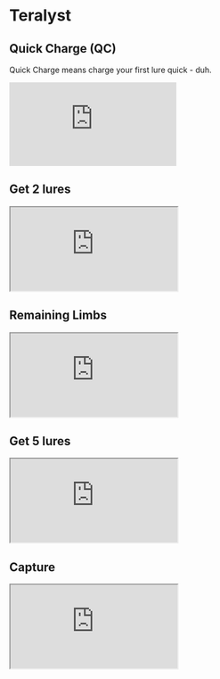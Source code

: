 # Teralyst

## Quick Charge (QC)

Quick Charge means charge your first lure quick - duh.

<div class="youtube-wrapper">
    <iframe 
        src="https://www.youtube.com/embed/WOzS8odiO1o?si=W89VD8qloVvo_lGf" 
        allow="accelerometer; autoplay; clipboard-write; encrypted-media; gyroscope; picture-in-picture; web-share" 
        frameborder="0"
        allowfullscreen>
    </iframe>
</div>

## Get 2 lures

<div class="youtube-wrapper">
    <iframe
        src="https://www.youtube.com/embed/zMgpAiID2gI?si=HBFQLreTRPWENRlo"
        allow="accelerometer; autoplay; clipboard-write; encrypted-media; gyroscope; picture-in-picture; web-share" 
        allowfullscreen>
    </iframe>
</div>

## Remaining Limbs

<div class="youtube-wrapper">
    <iframe 
        src="https://www.youtube.com/embed/uKfZ-41Tmy8?si=ZYsb84weMoTLn6dR"
        allow="accelerometer; autoplay; clipboard-write; encrypted-media; gyroscope; picture-in-picture; web-share" 
        allowfullscreen>
    </iframe>
</div>

## Get 5 lures

<div class="youtube-wrapper">
    <iframe 
        src="https://www.youtube.com/embed/YpsTGlDkqcM?si=sPJntNNaICJGBSaq"
        allow="accelerometer; autoplay; clipboard-write; encrypted-media; gyroscope; picture-in-picture; web-share" 
        allowfullscreen>
    </iframe>
</div>

## Capture

<div class="youtube-wrapper">
    <iframe 
        src="https://www.youtube.com/embed/hNuBcFC7sm4?si=XPa0MiVinV6BfV5o"
        allow="accelerometer; autoplay; clipboard-write; encrypted-media; gyroscope; picture-in-picture; web-share" 
        allowfullscreen>
    </iframe>
</div>
